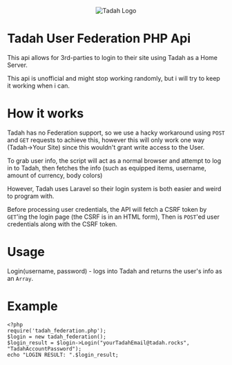 <p align="center"><img src="https://tadah.rocks/images/logos/full.png" alt="Tadah Logo"/></p>

# Tadah User Federation PHP Api
This api allows for 3rd-parties to login to their site using Tadah as a Home Server.
 
This api is unofficial and might stop working randomly, but i will try to keep it working when i can.

# How it works
Tadah has no Federation support, so we use a hacky workaround using `POST` and `GET` requests to achieve this, however this will only work one way (Tadah->Your Site) since this wouldn't grant write access to the User.

To grab user info, the script will act as a normal browser and attempt to log in to Tadah, then fetches the info (such as equipped items, username, amount of currency, body colors)

However, Tadah uses Laravel so their login system is both easier and weird to program with.

Before processing user credentials, the API will fetch a CSRF token by `GET`'ing the login page (the CSRF is in an HTML form),
Then is `POST`'ed user credentials along with the CSRF token.

# Usage
Login(username, password) - logs into Tadah and returns the user's info as an `Array`.

# Example
```
<?php
require('tadah_federation.php');
$login = new tadah_federation();
$login_result = $login->Login("yourTadahEmail@tadah.rocks", "TadahAccountPassword");
echo "LOGIN RESULT: ".$login_result;
